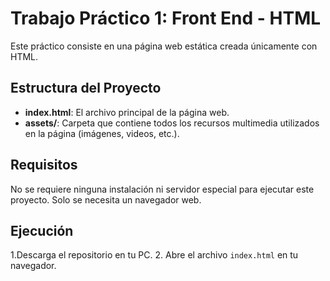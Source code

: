 # Trabajo Práctico 1: Front End - HTML 

Este práctico consiste en una página web estática creada únicamente con HTML.
## Estructura del Proyecto
- **index.html**: El archivo principal de la página web.
- **assets/**: Carpeta que contiene todos los recursos multimedia utilizados en la página (imágenes, videos, etc.).

## Requisitos

No se requiere ninguna instalación ni servidor especial para ejecutar este proyecto. Solo se necesita un navegador web.

## Ejecución

1.Descarga el repositorio en tu PC.
2. Abre el archivo `index.html` en tu navegador.
